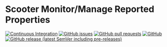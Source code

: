 # Scooter Monitor/Manage Reported Properties
[![Continuous Integration](https://github.com/e-scooter-2077/scooter-monitor.manage-reported-properties/actions/workflows/ci.yml/badge.svg?event=push)](https://github.com/e-scooter-2077/scooter-monitor.manage-reported-properties/actions/workflows/ci.yml)
[![GitHub issues](https://img.shields.io/github/issues-raw/e-scooter-2077/scooter-monitor.manage-reported-properties?style=plastic)](https://github.com/e-scooter-2077/scooter-monitor.manage-reported-properties/issues)
[![GitHub pull requests](https://img.shields.io/github/issues-pr-raw/e-scooter-2077/scooter-monitor.manage-reported-properties?style=plastic)](https://github.com/e-scooter-2077/scooter-monitor.manage-reported-properties/pulls)
[![GitHub](https://img.shields.io/github/license/e-scooter-2077/scooter-monitor.manage-reported-properties?style=plastic)](/LICENSE)
[![GitHub release (latest SemVer including pre-releases)](https://img.shields.io/github/v/release/e-scooter-2077/scooter-monitor.manage-reported-properties?include_prereleases&style=plastic)](https://github.com/e-scooter-2077/scooter-monitor.manage-reported-properties/releases)
